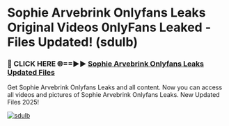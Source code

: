# Sophie Arvebrink Onlyfans Leaks Original Videos 0nlyFans Leaked - Files Updated! (sdulb)

<h3>🔴 CLICK HERE 🌐==►► <a href="https://tinyurl.com/4seja8ks" rel="nofollow">Sophie Arvebrink Onlyfans Leaks Updated Files</a></h3>

Get Sophie Arvebrink Onlyfans Leaks and all content. Now you can access all videos and pictures of Sophie Arvebrink Onlyfans Leaks. New Updated Files 2025!

[![sdulb](https://i.imgur.com/EWjZXRe.gif)](https://tinyurl.com/4seja8ks)
